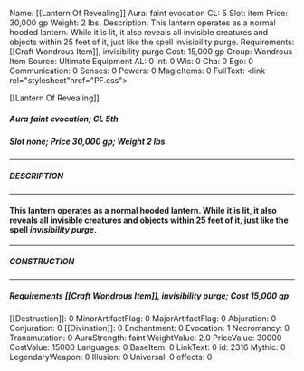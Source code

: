 Name: [[Lantern Of Revealing]]
Aura: faint evocation
CL: 5
Slot: item
Price: 30,000 gp
Weight: 2 lbs.
Description: This lantern operates as a normal hooded lantern. While it is lit, it also reveals all invisible creatures and objects within 25 feet of it, just like the spell invisibility purge.
Requirements: [[Craft Wondrous Item]], invisibility purge
Cost: 15,000 gp
Group: Wondrous Item
Source: Ultimate Equipment
AL: 0
Int: 0
Wis: 0
Cha: 0
Ego: 0
Communication: 0
Senses: 0
Powers: 0
MagicItems: 0
FullText: <link rel="stylesheet"href="PF.css"><div class="heading"><p class="alignleft">[[Lantern Of Revealing]]</p><div style="clear: both;"></div></div><div><h5><b>Aura </b>faint evocation; <b>CL </b>5th</h5><h5><b>Slot </b>none; <b>Price </b>30,000 gp; <b>Weight </b>2 lbs.</h5></div><hr/><div><h5><b>DESCRIPTION</b></h5></div><hr/><div><h4><p>This lantern operates as a normal hooded lantern. While it is lit, it also reveals all invisible creatures and objects within 25 feet of it, just like the spell <i>invisibility purge</i>.</p></h4></div><hr/><div><h5><b>CONSTRUCTION</b></h5></div><hr/><div><h5><b>Requirements </b>[[Craft Wondrous Item]], <i>invisibility purge</i>; <b>Cost </b>15,000 gp</h5></div>
[[Destruction]]: 0
MinorArtifactFlag: 0
MajorArtifactFlag: 0
Abjuration: 0
Conjuration: 0
[[Divination]]: 0
Enchantment: 0
Evocation: 1
Necromancy: 0
Transmutation: 0
AuraStrength: faint
WeightValue: 2.0
PriceValue: 30000
CostValue: 15000
Languages: 0
BaseItem: 0
LinkText: 0
id: 2316
Mythic: 0
LegendaryWeapon: 0
Illusion: 0
Universal: 0
effects: 0
